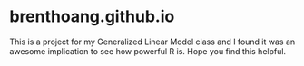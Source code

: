 # brenthoang.github.io

This is a project for my Generalized Linear Model class and I found it was an awesome implication to see how powerful R is. Hope you find this helpful. 
